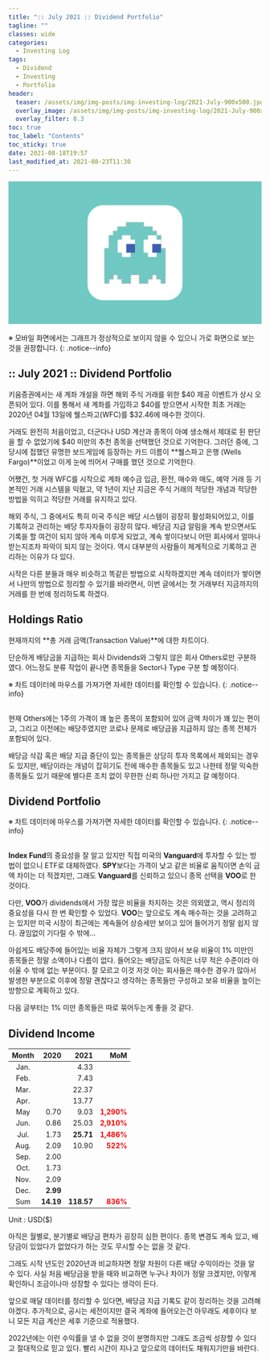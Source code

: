 ```yaml
---
title: ":: July 2021 :: Dividend Portfolio"
tagline: ""
classes: wide
categories:
  - Investing Log
tags:
  - Dividend
  - Investing
  - Portfolio
header:
  teaser: /assets/img/img-posts/img-investing-log/2021-July-900x500.jpg
  overlay_image: /assets/img/img-posts/img-investing-log/2021-July-900x500.jpg
  overlay_filter: 0.3
toc: true
toc_label: "Contents"
toc_sticky: true
date: 2021-08-18T19:57
last_modified_at: 2021-08-23T11:30
---
```




![Thumnail](/assets/img/img-config/blank-1600x900.jpg)

※ 모바일 화면에서는 그래프가 정상적으로 보이지 않을 수 있으니 가로 화면으로 보는 것을 권장합니다.
{: .notice--info}



## :: July 2021 :: Dividend Portfolio

키움증권에서는 새 계좌 개설을 하면 해외 주식 거래를 위한 $40 제공 이벤트가 상시 오픈되어 있다. 이를 통해서 새 계좌를 가입하고 $40를 받으면서 시작한 최초 거래는 2020년 04월 13일에 웰스파고(WFC)를 $32.46에 매수한 것이다.

거래도 완전히 처음이었고, 더군다나 USD 계산과 종목이 아예 생소해서 제대로 된 판단을 할 수 없었기에 $40 미만의 추천 종목을 선택했던 것으로 기억한다. 그러던 중에, 그 당시에 접했던 유명한 보드게임에 등장하는 카드 이름이 **웰스파고 은행 (Wells Fargo)**이었고 이게 눈에 띄어서 구매를 했던 것으로 기억한다.

어쨌건, 첫 거래 WFC를 시작으로 계좌 예수금 입금, 환전, 매수와 매도, 예약 거래 등 기본적인 거래 시스템을 익혔고, 약 1년이 지난 지금은 주식 거래의 적당한 개념과 적당한 방법을 익히고 적당한 거래를 유지하고 있다.

해외 주식, 그 중에서도 특히 미국 주식은 배당 시스템이 굉장히 활성화되어있고, 이를 기록하고 관리하는 배당 투자자들이 굉장히 많다. 배당금 지급 알림을 계속 받으면서도 기록을 할 여건이 되지 않아 계속 미루게 되었고, 계속 쌓이다보니 어떤 회사에서 얼마나 받는지조차 파악이 되지 않는 것이다. 역시 대부분의 사람들이 체계적으로 기록하고 관리하는 이유가 다 있다.

시작은 다른 분들과 매우 비슷하고 똑같은 방법으로 시작하겠지만 계속 데이터가 쌓이면서 나만의 방법으로 정리할 수 있기를 바라면서, 이번 글에서는 첫 거래부터 지금까지의 거래를 한 번에 정리하도록 하겠다.



## Holdings Ratio

현재까지의 **총 거래 금액(Transaction Value)**에 대한 차트이다.

단순하게 배당금을 지급하는 회사 Dividends와 그렇지 않은 회사 Others로만 구분하였다. 어느정도 분류 작업이 끝나면 종목들을 Sector나 Type 구분 할 예정이다.

※ 차트 데이터에 마우스를 가져가면 자세한 데이터를 확인할 수 있습니다.
{: .notice--info}

<div style="margin: 0 auto 30px; width: 80%"><canvas id="holdingsRatio" height="100"></canvas></div>

현재 Others에는 1주의 가격이 꽤 높은 종목이 포함되어 있어 금액 차이가 꽤 있는 편이고, 그리고 이전에는 배당주였지만 코로나 문제로 배당금을 지급하지 않는 종목 전체가 포함되어 있다.

배당금 삭감 혹은 배당 지급 중단이 있는 종목들은 상당히 투자 목록에서 제외되는 경우도 있지만, 배당이라는 개념이 잡히기도 전에 매수한 종목들도 있고 나한테 정말 익숙한 종목들도 있기 때문에 별다른 조치 없이 무한한 신뢰 하나만 가지고 갈 예정이다.



## Dividend Portfolio

※ 차트 데이터에 마우스를 가져가면 자세한 데이터를 확인할 수 있습니다.
{: .notice--info}

<div style="margin: 0 auto 30px;"><canvas id="dividendsJuly2021" height="200"></canvas></div>

**Index Fund**의 중요성을 잘 알고 있지만 직접 미국의 **Vanguard**에 투자할 수 있는 방법이 없으니 ETF로 대체하였다. **SPY**보다는 가격이 낮고 같은 비율로 움직이면 손익 금액 차이는 더 적겠지만, 그래도 **Vanguard**를 신뢰하고 있으니 종목 선택을 **VOO**로 한 것이다.

다만, **VOO**가 dividends에서 가장 많은 비율을 차지하는 것은 의외였고, 역시 정리의 중요성을 다시 한 번 확인할 수 있었다. **VOO**는 앞으로도 계속 매수하는 것을 고려하고는 있지만 미국 시장이 최근에는 계속들어 상승세만 보이고 있어 들어가기 정말 쉽지 않다. 끊임없이 기다릴 수 밖에...

아쉽게도 배당주에 들어있는 비율 자체가 그렇게 크지 않아서 보유 비율이 1% 미만인 종목들은 정말 소액이나 다름이 없다. 들어오는 배당금도 아직은 너무 적은 수준이라 아쉬울 수 밖에 없는 부분이다. 잘 모르고 이것 저것 아는 회사들은 매수한 경우가 많아서 발생한 부분으로 이후에 정말 괜찮다고 생각하는 종목들만 구성하고 보유 비율을 높이는 방향으로 계획하고 있다.

다음 글부터는 1% 미만 종목들은 따로 묶어두는게 좋을 것 같다.



## Dividend Income

| Month | 2020      | 2021       | MoM                                        |
| :---: | ---:      | ---:       | --:                                        |
| Jan.  |           | 4.33       |                                            |
| Feb.  |           | 7.43       |                                            |
| Mar.  |           | 22.37      |                                            |
| Apr.  |           | 13.77      |                                            |
| May   | 0.70      | 9.03       | <span style="color: red">**1,290%**</span> |
| Jun.  | 0.86      | 25.03      | <span style="color: red">**2,910%**</span> |
| Jul.  | 1.73      | **25.71**  | <span style="color: red">**1,486%**</span> |
| Aug.  | 2.09      | 10.90      | <span style="color: red">**522%**</span>   |
| Sep.  | 2.00      |            |                                            |
| Oct.  | 1.73      |            |                                            |
| Nov.  | 2.09      |            |                                            |
| Dec.  | **2.99**  |            |                                            |
| Sum   | **14.19** | **118.57** | <span style="color: red">**836%**</span>   |

Unit : USD($)

아직은 월별로, 분기별로 배당금 편차가 굉장히 심한 편이다. 종목 변경도 계속 있고, 배당금이 있었다가 없었다가 하는 것도 무시할 수는 없을 것 같다.

그래도 시작 년도인 2020년과 비교하자면 정말 차원이 다른 배당 수익이라는 것을 알 수 있다. 사실 처음 배당금을 받을 때와 비교하면 누구나 차이가 정말 크겠지만, 이렇게 확인하니 조금이나마 성장할 수 있다는 생각이 든다.

앞으로 매달 데이터를 정리할 수 있다면, 배당금 지급 기록도 같이 정리하는 것을 고려해야겠다. 추가적으로, 공시는 세전이지만 결국 계좌에 들어오는건 아무래도 세후이다 보니 모든 지급 계산은 세후 기준으로 적용했다.

2022년에는 이런 수익률을 낼 수 없을 것이 분명하지만 그래도 조금씩 성장할 수 있다고 절대적으로 믿고 있다. 빨리 시간이 지나고 앞으로의 데이터도 채워지기만을 바란다.



<!-- chart script load -->
<script src="/assets/js/js-posts/js-investing-log/2021-08-18-jul-2021-portfolio.js"></script>
